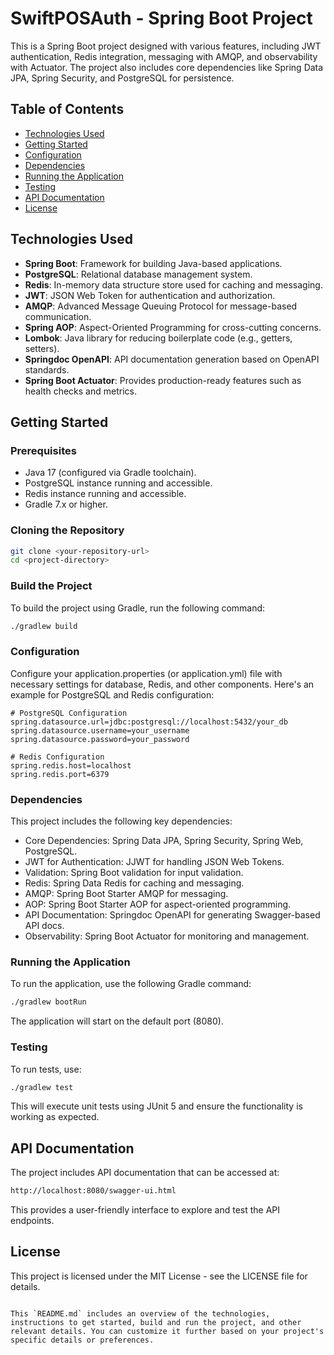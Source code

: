 # SwiftPOSAuth - Spring Boot Project

This is a Spring Boot project designed with various features, including JWT authentication, Redis integration, messaging with AMQP, and observability with Actuator. The project also includes core dependencies like Spring Data JPA, Spring Security, and PostgreSQL for persistence.

## Table of Contents

- [Technologies Used](#technologies-used)
- [Getting Started](#getting-started)
- [Configuration](#configuration)
- [Dependencies](#dependencies)
- [Running the Application](#running-the-application)
- [Testing](#testing)
- [API Documentation](#api-documentation)
- [License](#license)

## Technologies Used

- **Spring Boot**: Framework for building Java-based applications.
- **PostgreSQL**: Relational database management system.
- **Redis**: In-memory data structure store used for caching and messaging.
- **JWT**: JSON Web Token for authentication and authorization.
- **AMQP**: Advanced Message Queuing Protocol for message-based communication.
- **Spring AOP**: Aspect-Oriented Programming for cross-cutting concerns.
- **Lombok**: Java library for reducing boilerplate code (e.g., getters, setters).
- **Springdoc OpenAPI**: API documentation generation based on OpenAPI standards.
- **Spring Boot Actuator**: Provides production-ready features such as health checks and metrics.

## Getting Started

### Prerequisites

- Java 17 (configured via Gradle toolchain).
- PostgreSQL instance running and accessible.
- Redis instance running and accessible.
- Gradle 7.x or higher.

### Cloning the Repository

```bash
git clone <your-repository-url>
cd <project-directory>
```

### Build the Project
To build the project using Gradle, run the following command:
```bash
./gradlew build
```
### Configuration
Configure your application.properties (or application.yml) file with necessary settings for database, Redis, and other components. Here's an example for PostgreSQL and Redis configuration:
```properties
# PostgreSQL Configuration
spring.datasource.url=jdbc:postgresql://localhost:5432/your_db
spring.datasource.username=your_username
spring.datasource.password=your_password

# Redis Configuration
spring.redis.host=localhost
spring.redis.port=6379
```
### Dependencies
This project includes the following key dependencies:

- Core Dependencies: Spring Data JPA, Spring Security, Spring Web, PostgreSQL.
- JWT for Authentication: JJWT for handling JSON Web Tokens.
- Validation: Spring Boot validation for input validation.
- Redis: Spring Data Redis for caching and messaging.
- AMQP: Spring Boot Starter AMQP for messaging.
- AOP: Spring Boot Starter AOP for aspect-oriented programming.
- API Documentation: Springdoc OpenAPI for generating Swagger-based API docs.
- Observability: Spring Boot Actuator for monitoring and management.

### Running the Application
To run the application, use the following Gradle command:
```bash
./gradlew bootRun
```
The application will start on the default port (8080).

### Testing
To run tests, use:
```bash
./gradlew test
```
This will execute unit tests using JUnit 5 and ensure the functionality is working as expected.

## API Documentation
The project includes API documentation that can be accessed at:
```bash
http://localhost:8080/swagger-ui.html
```
This provides a user-friendly interface to explore and test the API endpoints.

## License
This project is licensed under the MIT License - see the LICENSE file for details.
```properties

This `README.md` includes an overview of the technologies, instructions to get started, build and run the project, and other relevant details. You can customize it further based on your project's specific details or preferences.

```
